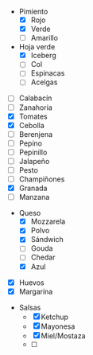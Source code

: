 
- Pimiento
	- [x] Rojo
	- [x] Verde
	- [ ] Amarillo
- Hoja verde
	- [x] Iceberg
	- [ ] Col
	- [ ] Espinacas
	- [ ] Acelgas
- [ ] Calabacín
- [ ] Zanahoria
- [x] Tomates
- [x] Cebolla
- [ ] Berenjena
- [ ] Pepino
- [ ] Pepinillo
- [ ] Jalapeño
- [ ] Pesto
- [ ] Champiñones
- [x] Granada
- [ ] Manzana 
- Queso
	- [x] Mozzarela 
	- [x] Polvo 
	- [x] Sándwich 
	- [ ] Gouda
	- [ ] Chedar 
	- [x] Azul
- [x] Huevos
- [x] Margarina 
- Salsas
	- [x] Ketchup
	- [x] Mayonesa
	- [x] Miel/Mostaza
	- [ ] 
